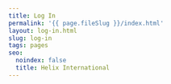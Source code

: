 ```yaml
---
title: Log In
permalink: '{{ page.fileSlug }}/index.html'
layout: log-in.html
slug: log-in
tags: pages
seo:
  noindex: false
  title: Helix International
---
```



